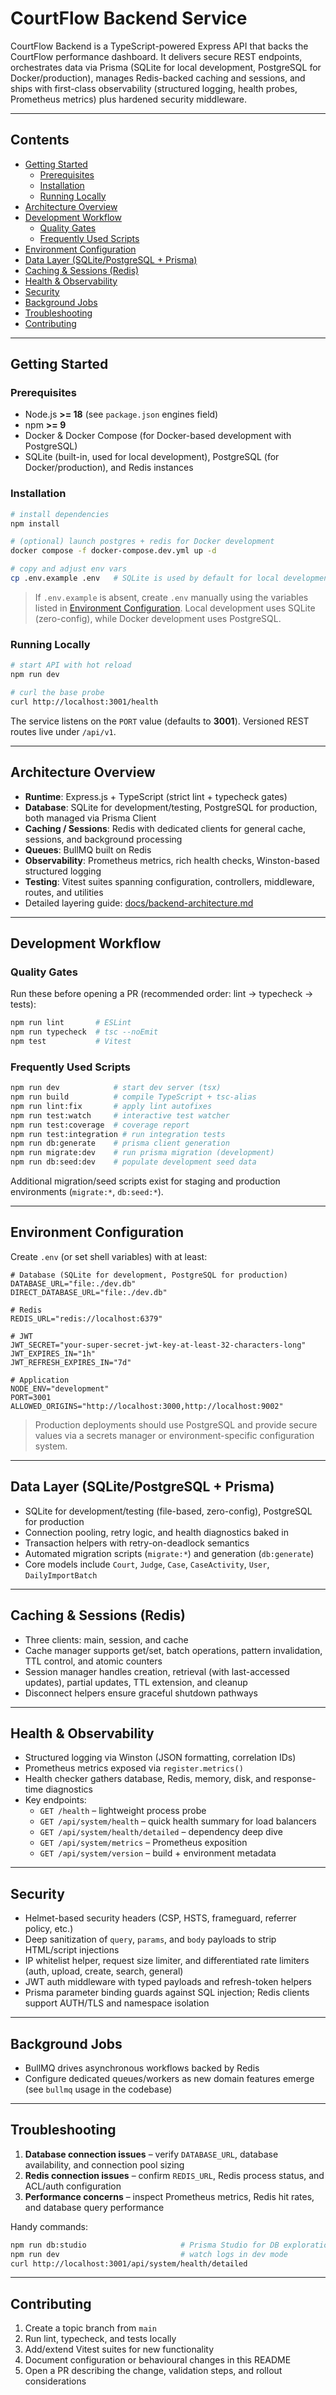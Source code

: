 # CourtFlow Backend Service

CourtFlow Backend is a TypeScript-powered Express API that backs the CourtFlow performance dashboard. It delivers secure REST endpoints, orchestrates data via Prisma (SQLite for local development, PostgreSQL for Docker/production), manages Redis-backed caching and sessions, and ships with first-class observability (structured logging, health probes, Prometheus metrics) plus hardened security middleware.

---

## Contents
- [Getting Started](#getting-started)
  - [Prerequisites](#prerequisites)
  - [Installation](#installation)
  - [Running Locally](#running-locally)
- [Architecture Overview](#architecture-overview)
- [Development Workflow](#development-workflow)
  - [Quality Gates](#quality-gates)
  - [Frequently Used Scripts](#frequently-used-scripts)
- [Environment Configuration](#environment-configuration)
- [Data Layer (SQLite/PostgreSQL + Prisma)](#data-layer-sqlitepostgresql--prisma)
- [Caching & Sessions (Redis)](#caching--sessions-redis)
- [Health & Observability](#health--observability)
- [Security](#security)
- [Background Jobs](#background-jobs)
- [Troubleshooting](#troubleshooting)
- [Contributing](#contributing)

---

## Getting Started

### Prerequisites
- Node.js **>= 18** (see `package.json` engines field)
- npm **>= 9**
- Docker & Docker Compose (for Docker-based development with PostgreSQL)
- SQLite (built-in, used for local development), PostgreSQL (for Docker/production), and Redis instances

### Installation
```bash
# install dependencies
npm install

# (optional) launch postgres + redis for Docker development
docker compose -f docker-compose.dev.yml up -d

# copy and adjust env vars
cp .env.example .env   # SQLite is used by default for local development
```
> If `.env.example` is absent, create `.env` manually using the variables listed in [Environment Configuration](#environment-configuration). Local development uses SQLite (zero-config), while Docker development uses PostgreSQL.

### Running Locally
```bash
# start API with hot reload
npm run dev

# curl the base probe
curl http://localhost:3001/health
```
The service listens on the `PORT` value (defaults to **3001**). Versioned REST routes live under `/api/v1`.

---

## Architecture Overview
- **Runtime**: Express.js + TypeScript (strict lint + typecheck gates)
- **Database**: SQLite for development/testing, PostgreSQL for production, both managed via Prisma Client
- **Caching / Sessions**: Redis with dedicated clients for general cache, sessions, and background processing
- **Queues**: BullMQ built on Redis
- **Observability**: Prometheus metrics, rich health checks, Winston-based structured logging
- **Testing**: Vitest suites spanning configuration, controllers, middleware, routes, and utilities
- Detailed layering guide: [docs/backend-architecture.md](docs/backend-architecture.md)

---

## Development Workflow

### Quality Gates
Run these before opening a PR (recommended order: lint → typecheck → tests):
```bash
npm run lint       # ESLint
npm run typecheck  # tsc --noEmit
npm test           # Vitest
```

### Frequently Used Scripts
```bash
npm run dev            # start dev server (tsx)
npm run build          # compile TypeScript + tsc-alias
npm run lint:fix       # apply lint autofixes
npm run test:watch     # interactive test watcher
npm run test:coverage  # coverage report
npm run test:integration # run integration tests
npm run db:generate    # prisma client generation
npm run migrate:dev    # run prisma migration (development)
npm run db:seed:dev    # populate development seed data
```
Additional migration/seed scripts exist for staging and production environments (`migrate:*`, `db:seed:*`).

---

## Environment Configuration
Create `.env` (or set shell variables) with at least:
```env
# Database (SQLite for development, PostgreSQL for production)
DATABASE_URL="file:./dev.db"
DIRECT_DATABASE_URL="file:./dev.db"

# Redis
REDIS_URL="redis://localhost:6379"

# JWT
JWT_SECRET="your-super-secret-jwt-key-at-least-32-characters-long"
JWT_EXPIRES_IN="1h"
JWT_REFRESH_EXPIRES_IN="7d"

# Application
NODE_ENV="development"
PORT=3001
ALLOWED_ORIGINS="http://localhost:3000,http://localhost:9002"
```
> Production deployments should use PostgreSQL and provide secure values via a secrets manager or environment-specific configuration system.

---

## Data Layer (SQLite/PostgreSQL + Prisma)
- SQLite for development/testing (file-based, zero-config), PostgreSQL for production
- Connection pooling, retry logic, and health diagnostics baked in
- Transaction helpers with retry-on-deadlock semantics
- Automated migration scripts (`migrate:*`) and generation (`db:generate`)
- Core models include `Court`, `Judge`, `Case`, `CaseActivity`, `User`, `DailyImportBatch`

---

## Caching & Sessions (Redis)
- Three clients: main, session, and cache
- Cache manager supports get/set, batch operations, pattern invalidation, TTL control, and atomic counters
- Session manager handles creation, retrieval (with last-accessed updates), partial updates, TTL extension, and cleanup
- Disconnect helpers ensure graceful shutdown pathways

---

## Health & Observability
- Structured logging via Winston (JSON formatting, correlation IDs)
- Prometheus metrics exposed via `register.metrics()`
- Health checker gathers database, Redis, memory, disk, and response-time diagnostics
- Key endpoints:
  - `GET /health` – lightweight process probe
  - `GET /api/system/health` – quick health summary for load balancers
  - `GET /api/system/health/detailed` – dependency deep dive
  - `GET /api/system/metrics` – Prometheus exposition
  - `GET /api/system/version` – build + environment metadata

---

## Security
- Helmet-based security headers (CSP, HSTS, frameguard, referrer policy, etc.)
- Deep sanitization of `query`, `params`, and `body` payloads to strip HTML/script injections
- IP whitelist helper, request size limiter, and differentiated rate limiters (auth, upload, create, search, general)
- JWT auth middleware with typed payloads and refresh-token helpers
- Prisma parameter binding guards against SQL injection; Redis clients support AUTH/TLS and namespace isolation

---

## Background Jobs
- BullMQ drives asynchronous workflows backed by Redis
- Configure dedicated queues/workers as new domain features emerge (see `bullmq` usage in the codebase)

---

## Troubleshooting
1. **Database connection issues** – verify `DATABASE_URL`, database availability, and connection pool sizing
2. **Redis connection issues** – confirm `REDIS_URL`, Redis process status, and ACL/auth configuration
3. **Performance concerns** – inspect Prometheus metrics, Redis hit rates, and database query performance

Handy commands:
```bash
npm run db:studio                     # Prisma Studio for DB exploration
npm run dev                           # watch logs in dev mode
curl http://localhost:3001/api/system/health/detailed
```

---

## Contributing
1. Create a topic branch from `main`
2. Run lint, typecheck, and tests locally
3. Add/extend Vitest suites for new functionality
4. Document configuration or behavioural changes in this README
5. Open a PR describing the change, validation steps, and rollout considerations
